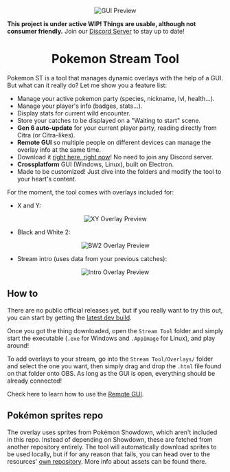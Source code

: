 <p align="center">

  <img src="https://github.com/Readek/Pokemon-Stream-Tool/blob/main/Github%20Resources/Preview%20GUI.png" alt="GUI Preview">
  
</p>

**This project is under active WIP! Things are usable, although not consumer friendly.** Join our [Discord Server](https://discord.gg/EX22CTBNrM) to stay up to date!

<h1 align="center">Pokemon Stream Tool</h1>

Pokemon ST is a tool that manages dynamic overlays with the help of a GUI. But what can it really do? Let me show you a feature list:

- Manage your active pokemon party (species, nickname, lvl, health...).
- Manage your player's info (badges, stats...).
- Display stats for current wild encounter.
- Store your catches to be displayed on a "Waiting to start" scene.
- **Gen 6 auto-update** for your current player party, reading directly from Citra (or Citra-likes).
- **Remote GUI** so multiple people on different devices can manage the overlay info at the same time.
- Download it [right here, right now](https://github.com/Readek/Pokemon-Stream-Tool/releases)! No need to join any Discord server.
- **Crossplatform** GUI (Windows, Linux), built on Electron.
- Made to be customized! Just dive into the folders and modify the tool to your heart's content.

For the moment, the tool comes with overlays included for:

- X and Y:

<p align="center">

  <img src="https://github.com/Readek/Pokemon-Stream-Tool/blob/main/Github%20Resources/Preview%20Overlay%20XY.jpg" alt="XY Overlay Preview">
  
</p>

- Black and White 2:

<p align="center">

  <img src="https://github.com/Readek/Pokemon-Stream-Tool/blob/main/Github%20Resources/Preview%20Overlay%20BnW2.jpg" alt="BW2 Overlay Preview">
  
</p>

- Stream intro (uses data from your previous catches):

<p align="center">

  <img src="https://github.com/Readek/Pokemon-Stream-Tool/blob/main/Github%20Resources/Preview%20Overlay%20Intro.gif" alt="Intro Overlay Preview">
  
</p>

## How to

There are no public official releases yet, but if you really want to try this out, you can start by getting the [latest dev build](https://github.com/Readek/Pokemon-Stream-Tool/archive/refs/heads/master.zip).

Once you got the thing downloaded, open the `Stream Tool` folder and simply start the executable (`.exe` for Windows and `.AppImage` for Linux), and play around!

To add overlays to your stream, go into the `Stream Tool/Overlays/` folder and select the one you want, then simply drag and drop the `.html` file found on that folder onto OBS. As long as the GUI is open, everything should be already connected!

Check here to learn how to use the [Remote GUI](https://github.com/Readek/RoA-Stream-Tool/wiki/8.-Remote-GUI).

## Pokémon sprites repo

The overlay uses sprites from Pokémon Showdown, which aren't included in this repo. Instead of depending on Showdown, these are fetched from another repository entirely. The tool will automatically download sprites to be used locally, but if for any reason that fails, you can head over to the resources' [own repository](https://gitlab.com/pokemon-stream-tool/pokemon-stream-tool-assets). More info about assets can be found there.
